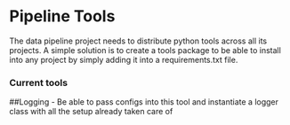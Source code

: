 # Pipeline Tools

The data pipeline project needs to distribute python tools across all its projects.
A simple solution is to create a tools package to be able to install into any project
by simply adding it into a requirements.txt file.

### Current tools
   ##Logging
    - Be able to pass configs into this tool and instantiate a logger class with
    all the setup already taken care of